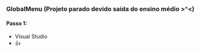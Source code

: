 ### GlobalMenu (Projeto parado devido saída do ensino médio >^<)


#### Passo 1:
- Visual Studio
- 👍

